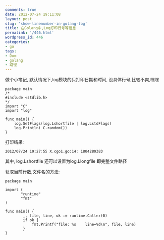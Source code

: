 ```yaml
---
comments: true
date: 2012-07-24 19:11:08
layout: post
slug: 'show-linenumber-in-golang-log'
title: 在Golang中,Log打印行号等信息
permalink: '/446.html'
wordpress_id: 446
categories:
- go
tags:
- Dom
- golang
- 路径
---
```


做个小笔记, 默认情况下,log模块的只打印日期和时间, 没具体行号,比较不爽,嘿嘿

    package main
    /*
    #include <stdlib.h>
    */
    import "C"
    import "log"
    
    func main() {
        log.SetFlags(log.Lshortfile | log.LstdFlags)
        log.Println( C.random())
    }
    
打印结果:

    2012/07/24 19:27:55 X.cgo1.go:14: 1804289383
    
其中, log.Lshortfile 还可以设置为log.Llongfile 即完整文件路径

获取当前行数,文件名的方法:

    package main
    
    import (
           "runtime"
           "fmt"
    )
    
    func main() {
            _, file, line, ok := runtime.Caller(0)
            if ok {
                fmt.Printf("file: %s    line=%d\n", file, line)
            }
    }
    
